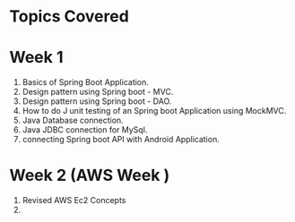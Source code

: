 # Topics Covered 

# Week 1 

1. Basics of Spring Boot Application.
2. Design pattern using Spring boot - MVC.
3. Design pattern using Spring boot - DAO.
4. How to do J unit testing of an Spring boot Application using MockMVC.
5. Java Database connection.
6. Java JDBC connection for MySql.
7. connecting Spring boot API with Android Application.

# Week 2 (AWS Week )

1. Revised AWS Ec2 Concepts 
2. 